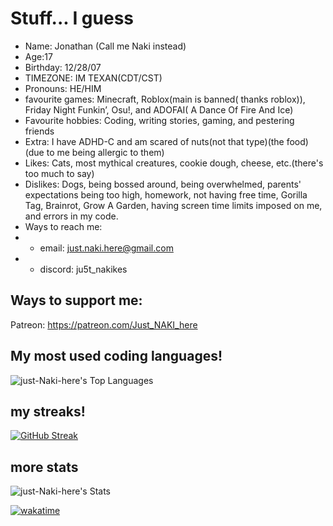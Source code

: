 # Stuff... I guess
- Name: Jonathan (Call me Naki instead)<n>
- Age:17</n>
- Birthday: 12/28/07</n>
- TIMEZONE: IM TEXAN(CDT/CST)</n>
- Pronouns: HE/HIM</n>
- favourite games: Minecraft, Roblox(main is banned( thanks roblox)), Friday Night Funkin’, Osu!, and ADOFAI( A Dance Of Fire And Ice)
- Favourite hobbies: Coding, writing stories, gaming, and pestering friends</n>
- Extra: I have ADHD-C and am scared of nuts(not that type)(the food)(due to me being allergic to them)</n>
- Likes: Cats, most mythical creatures, cookie dough, cheese, etc.(there's too much to say)</n>
- Dislikes: Dogs, being bossed around, being overwhelmed, parents' expectations being too high, homework, not having free time, Gorilla Tag, Brainrot, Grow A Garden, having screen time limits imposed on me, and errors in my code.</n>
- Ways to reach me:
- - email: just.naki.here@gmail.com
- - discord: ju5t_nakikes

## Ways to support me:
Patreon: https://patreon.com/Just_NAKI_here


## My most used coding languages!
![just-Naki-here's Top Languages](https://github-readme-stats.vercel.app/api/top-langs/?username=just-Naki-here&theme=vue-dark&show_icons=true&hide_border=true&layout=compact)

## my streaks!
[![GitHub Streak](https://streak-stats.demolab.com?user=just-Naki-here&theme=tokyonight&hide_border=true&date_format=M%20j%5B%2C%20Y%5D&exclude_days=Sun%2CSat)](https://git.io/streak-stats)

## more stats

![just-Naki-here's Stats](https://github-readme-stats.vercel.app/api?username=just-Naki-here&theme=vue-dark&show_icons=true&hide_border=true&count_private=true)


[![wakatime](https://wakatime.com/badge/github/just-Naki-here/NakisRandomfnfmodcharts.svg)](https://wakatime.com/badge/github/just-Naki-here/NakisRandomfnfmodcharts)
<!--
**just-Naki-here/just-Naki-here** is a ✨ _special_ ✨ repository because its `README.md` (this file) appears on your GitHub profile.

Here are some ideas to get you started:

- 🔭 I’m currently working on ...
- 🌱 I’m currently learning ...
- 👯 I’m looking to collaborate on ...
- 🤔 I’m looking for help with ...
- 💬 Ask me about ...
- 📫 How to reach me: ...
- 😄 Pronouns: ...
- ⚡ Fun fact: ...
-->
